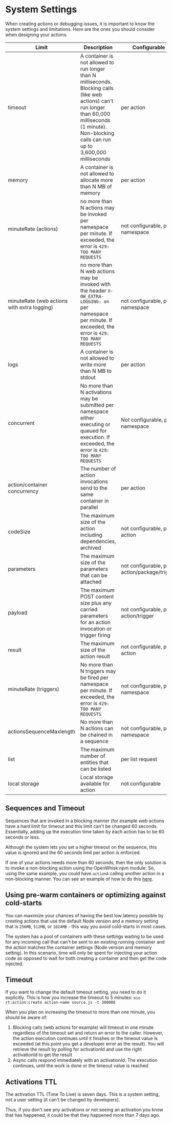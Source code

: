 # System Settings

When creating actions or debugging issues, it is important to know the system settings and limitations. Here are the ones you should consider when designing your actions.

| Limit | Description | Configurable | Default         |  Range  | 
|---|---| --- |-----------------| --- |
| timeout | A container is not allowed to run longer than N milliseconds. Blocking calls (like web actions) can't run longer than 60,000 milliseconds (1 minute). Non-blocking calls can run up to 3,600,000 milliseconds | per action | 60,000 milliseconds | 100ms - 3,600,000ms  |
| memory | A container is not allowed to allocate more than N MB of memory | per action | 256MB           | 128MB - 4096MB |
| minuteRate (actions)| no more than N actions may be invoked per namespace per minute. If exceeded, the error is `429: TOO MANY REQUESTS` | not configurable, per namespace | 600/minute      | 600/minute |
| minuteRate (web actions with extra logging)| no more than N web actions may be invoked with the header `X-OW_EXTRA-LOGGING: on` per namespace per minute. If exceeded, the error is `429: TOO MANY REQUESTS` | not configurable, per namespace | 30/minute       | 30/minute |
| logs | A container is not allowed to write more than N MB to stdout | per action | 10MB            | 0MB - 10MB |
| concurrent | No more than N activations may be submitted per namespace either executing or queued for execution. If exceeded, the error is `429: TOO MANY REQUESTS` | Not configurable, per namespace | 100             | 100 |
| action/container concurrency  | The number of action invocations send to the same container in parallel | per action | 200             |1 - 500 |
| codeSize | The maximum size of the action including dependencies, archived | not configurable, per action | 22MB            | 0MB - 22MB |
| parameters | The maximum size of the parameters that can be attached | not configurable, per action/package/trigger | 1MB             | 0 - 1MB |
| payload | The maximum POST content size plus any carried parameters for an action invocation or trigger firing | not configurable, per action/trigger | 1MB             | 0 - 1MB |
| result | The maximum size of the action result | not configurable, per action | 1MB             |  |
| minuteRate (triggers) | No more than N triggers may be fired per namespace per minute. If exceeded, the error is `429: TOO MANY REQUESTS` | not configurable, per namespace | 600/minute      | 600/minute |
| actionsSequenceMaxlength | No more than N actions can be chained in a sequence | not configurable, per namespace | 50              | 50 |
| list | The maximum number of entities that can be listed | per list request | 30              | 1 - 50 |
| local storage | Local storage available for action | not configurable | 600MB ||

## Sequences and Timeout

Sequences that are invoked in a blocking manner (for example web actions have a hard limit for timeout and this limit can't be changed 60 seconds. Essentially, adding up the execution time taken by each action has to be 60 seconds or less.

Although the system lets you set a higher timeout on the sequence, this value is ignored and the 60 seconds limit per action is enforced.

If one of your actions needs more than 60 seconds, then the only solution is to invoke a non-blocking action using the OpenWhisk npm module. So, using the same example, you could have `actionA` calling another action in a non-blocking manner. You can see an example of how to do this [here](asynchronous_calls.md).


## Using pre-warm containers or optimizing against cold-starts

You can maximize your chances of having the best low latency possible by creating actions that use the default Node version and a memory setting that is `256MB`, `512MB`, or `1024MB` - this way you avoid cold-starts in most cases. 

The system has a pool of containers with these settings waiting to be used for any incoming call that can't be sent to an existing running container and the action matches the container settings (Node version and memory setting). In this scenario, time will only be spent for injecting your action code as opposed to wait for both creating a container and then get the code injected.

## Timeout

If you want to change the default timeout setting, you need to do it explicitly. This is how you increase the timeout to 5 minutes:
`aio rt:action:create action-name source.js -t 300000`

When you plan on increasing the timeout to more than one minute, you should be aware of:
1. Blocking calls (web actions for example) will timeout in one minute regardless of the timeout set and return an error to the caller. However, the action execution continues until it finishes or the timeout value is exceeded (at this point you get a developer error as the result). You will retrieve the result by polling for activationId and use the right activationId to get the result
2. Async calls respond immediately with an activationId. The execution continues, until the work is done or the timeout value is reached

## Activations TTL

The activation TTL (Time To Live) is seven days. This is a system setting, not a user setting (it can't be changed by developers).

Thus, if you don't see any activations or not seeing an activation you know that has happened, it could be that they happened more than 7 days ago.
